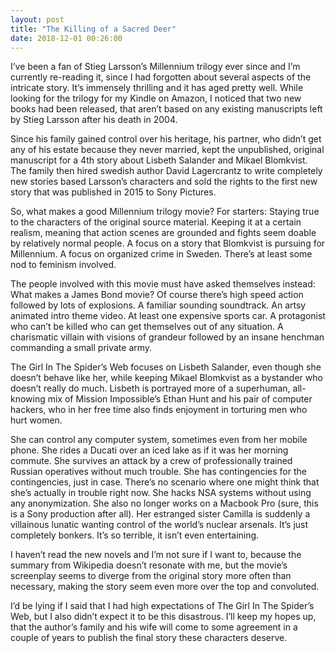 ```yaml
---
layout: post
title: "The Killing of a Sacred Deer"
date: 2018-12-01 00:26:00
---
```


I’ve been a fan of Stieg Larsson’s Millennium trilogy ever since and I’m currently re-reading it, since I had forgotten about several aspects of the intricate story. It’s immensely thrilling and it has aged pretty well. While looking for the trilogy for my Kindle on Amazon, I noticed that two new books had been released, that aren’t based on any existing manuscripts left by Stieg Larsson after his death in 2004.

Since his family gained control over his heritage, his partner, who didn’t get any of his estate because they never married, kept the unpublished, original manuscript for a 4th story about Lisbeth Salander and Mikael Blomkvist. The family then hired swedish author David Lagercrantz to write completely new stories based Larsson’s characters and sold the rights to the first new story that was published in 2015 to Sony Pictures.

So, what makes a good Millennium trilogy movie? For starters: Staying true to the characters of the original source material. Keeping it at a certain realism, meaning that action scenes are grounded and fights seem doable by relatively normal people. A focus on a story that Blomkvist is pursuing for Millennium. A focus on organized crime in Sweden. There’s at least some nod to feminism involved.

The people involved with this movie must have asked themselves instead: What makes a James Bond movie? Of course there’s high speed action followed by lots of explosions. A familiar sounding soundtrack. An artsy animated intro theme video. At least one expensive sports car. A protagonist who can’t be killed who can get themselves out of any situation. A charismatic villain with visions of grandeur followed by an insane henchman commanding a small private army.

The Girl In The Spider’s Web focuses on Lisbeth Salander, even though she doesn’t behave like her, while keeping Mikael Blomkvist as a bystander who doesn’t really do much. Lisbeth is portrayed more of a superhuman, all-knowing mix of Mission Impossible’s Ethan Hunt and his pair of computer hackers, who in her free time also finds enjoyment in torturing men who hurt women.

She can control any computer system, sometimes even from her mobile phone. She rides a Ducati over an iced lake as if it was her morning commute. She survives an attack by a crew of professionally trained Russian operatives without much trouble. She has contingencies for the contingencies, just in case. There’s no scenario where one might think that she’s actually in trouble right now. She hacks NSA systems without using any anonymization. She also no longer works on a Macbook Pro (sure, this is a Sony production after all). Her estranged sister Camilla is suddenly a villainous lunatic wanting control of the world’s nuclear arsenals. It’s just completely bonkers. It’s so terrible, it isn’t even entertaining.

I haven’t read the new novels and I’m not sure if I want to, because the summary from Wikipedia doesn’t resonate with me, but the movie’s screenplay seems to diverge from the original story more often than necessary, making the story seem even more over the top and convoluted.

I’d be lying if I said that I had high expectations of The Girl In The Spider’s Web, but I also didn’t expect it to be this disastrous. I’ll keep my hopes up, that the author’s family and his wife will come to some agreement in a couple of years to publish the final story these characters deserve.